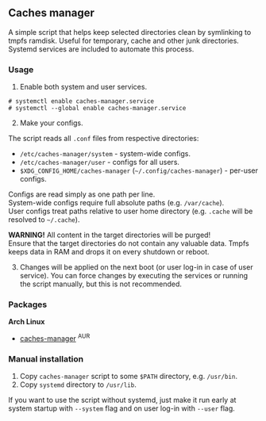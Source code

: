 ## Caches manager

A simple script that helps keep selected directories clean by symlinking to tmpfs ramdisk. Useful for temporary, cache and other junk directories.  
Systemd services are included to automate this process.  

### Usage

1. Enable both system and user services.

```
# systemctl enable caches-manager.service
# systemctl --global enable caches-manager.service
```

2. Make your configs.

The script reads all `.conf` files from respective directories:  
- `/etc/caches-manager/system` - system-wide configs.
- `/etc/caches-manager/user` - configs for all users.
- `$XDG_CONFIG_HOME/caches-manager` (`~/.config/caches-manager`) - per-user configs.

Configs are read simply as one path per line.  
System-wide configs require full absolute paths (e.g. `/var/cache`).  
User configs treat paths relative to user home directory (e.g. `.cache` will be resolved to `~/.cache`).  

**WARNING!** All content in the target directories will be purged!  
Ensure that the target directories do not contain any valuable data. Tmpfs keeps data in RAM and drops it on every shutdown or reboot.  

3. Changes will be applied on the next boot (or user log-in in case of user service). You can force changes by executing the services or running the script manually, but this is not recommended.

### Packages

**Arch Linux**
- [caches-manager](https://aur.archlinux.org/packages/caches-manager) <sup>AUR</sup>

### Manual installation

1. Copy `caches-manager` script to some `$PATH` directory, e.g. `/usr/bin`.
2. Copy `systemd` directory to `/usr/lib`.

If you want to use the script without systemd, just make it run early at system startup with `--system` flag and on user log-in with `--user` flag.
